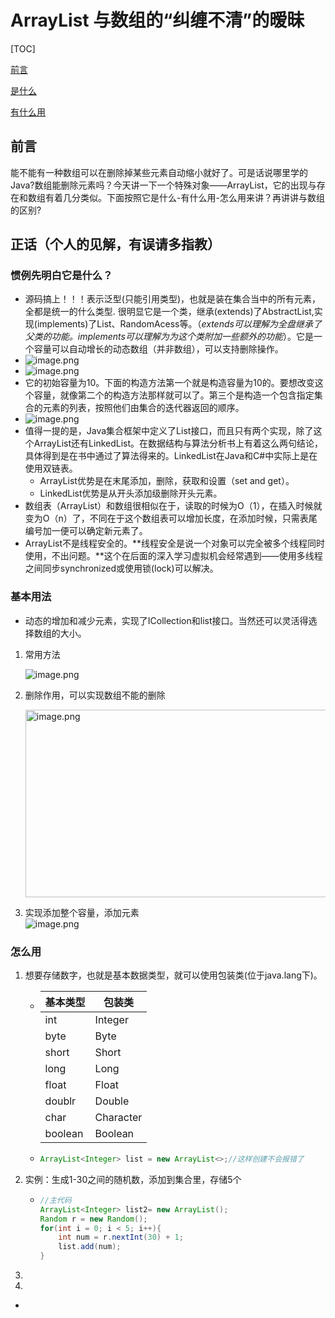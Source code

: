 # ArrayList 与数组的“纠缠不清”的暧昧

[TOC]

[前言](#1)

[是什么](#2)

[有什么用](#3)



## <div id = 1>前言</div>

能不能有一种数组可以在删除掉某些元素自动缩小就好了。可是话说哪里学的Java?数组能删除元素吗？今天讲一下一个特殊对象——ArrayList，它的出现与存在和数组有着几分类似。下面按照它是什么-有什么用-怎么用来讲？再讲讲与数组的区别?

## 正话（个人的见解，有误请多指教）

### <div id = 2>惯例先明白它是什么？</div>

* 源码搞上！！！<E>表示泛型(只能引用类型)，也就是装在集合当中的所有元素，全都是统一的什么类型. 很明显它是一个类，继承(extends)了AbstractList,实现(implements)了List、RandomAcess等。（*extends可以理解为全盘继承了父类的功能。implements可以理解为为这个类附加一些额外的功能*）。它是一个容量可以自动增长的动态数组（并非数组），可以支持删除操作。
* ![image.png](https://i.loli.net/2019/12/15/g3inT2s8DdpjzO9.png)
* ![image.png](https://i.loli.net/2019/12/15/JfeIDxX7PE6luZW.png)
* 它的初始容量为10。下面的构造方法第一个就是构造容量为10的。要想改变这个容量，就像第二个的构造方法那样就可以了。第三个是构造一个包含指定集合的元素的列表，按照他们由集合的迭代器返回的顺序。
* ![image.png](https://i.loli.net/2019/12/15/rhu9EzO46fmKFpI.png)
* 值得一提的是，Java集合框架中定义了List接口，而且只有两个实现，除了这个ArrayList还有LinkedList。在数据结构与算法分析书上有着这么两句结论，具体得到是在书中通过了算法得来的。LinkedList在Java和C#中实际上是在使用双链表。
  * ArrayList优势是在末尾添加，删除，获取和设置（set and get）。
  * LinkedList优势是从开头添加级删除开头元素。
* 数组表（ArrayList）和数组很相似在于，读取的时候为O（1），在插入时候就变为O（n）了，不同在于这个数组表可以增加长度，在添加时候，只需表尾编号加一便可以确定新元素了。
* ArrayList不是线程安全的。**线程安全是说一个对象可以完全被多个线程同时使用，不出问题。**这个在后面的深入学习虚拟机会经常遇到——使用多线程之间同步synchronized或使用锁(lock)可以解决。



### <div id =3>基本用法</div>

- 动态的增加和减少元素，实现了ICollection和list接口。当然还可以灵活得选择数组的大小。


1. 常用方法

   ![image.png](https://i.loli.net/2019/12/15/2dPnz9GAHgTweyi.png)

2. 删除作用，可以实现数组不能的删除</br>

   <div><img src="https://i.loli.net/2019/12/15/L18TVydzQEfMwSo.png" alt="image.png" width="800" height="300" /></div>

3. 实现添加整个容量，添加元素</br>![image.png](https://i.loli.net/2019/12/15/rlvCPUWqksK3oTf.png )

### 怎么用

1. 想要存储数字，也就是基本数据类型，就可以使用包装类(位于java.lang下)。

   * | 基本类型 | 包装类    |
     | -------- | --------- |
     | int      | Integer   |
     | byte     | Byte      |
     | short    | Short     |
     | long     | Long      |
     | float    | Float     |
     | doublr   | Double    |
     | char     | Character |
     | boolean  | Boolean   |

   * ```java
     ArrayList<Integer> list = new ArrayList<>;//这样创建不会报错了
     ```

   

2. 实例：生成1-30之间的随机数，添加到集合里，存储5个

   * ```java
     //主代码
     ArrayList<Integer> list2= new ArrayList();
     Random r = new Random();
     for(int i = 0; i < 5; i++){
         int num = r.nextInt(30) + 1;
         list.add(num);
     }
     ```

     

3. 

4. 

   * 